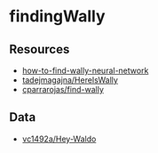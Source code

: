 # findingWally

## Resources

- [how-to-find-wally-neural-network](https://towardsdatascience.com/how-to-find-wally-neural-network-eddbb20b0b90)
- [tadejmagajna/HereIsWally](https://github.com/tadejmagajna/HereIsWally)
- [cparrarojas/find-wally](https://github.com/cparrarojas/find-wally)

## Data

- [vc1492a/Hey-Waldo](https://github.com/cparrarojas/find-wally)
